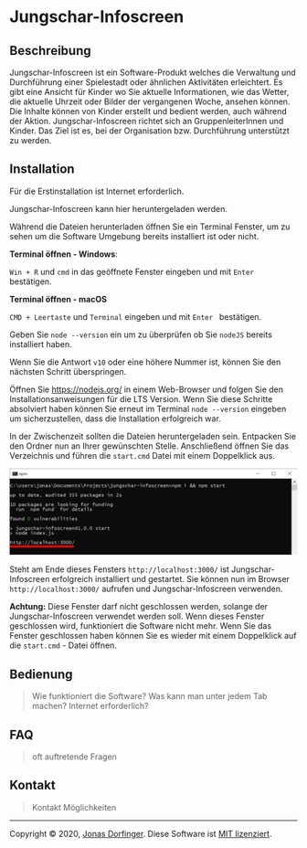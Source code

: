# Jungschar-Infoscreen

## Beschreibung

Jungschar-Infoscreen ist ein Software-Produkt welches die Verwaltung und Durchführung einer Spielestadt oder ähnlichen Aktivitäten erleichtert. Es gibt eine Ansicht für Kinder wo Sie aktuelle Informationen, wie das Wetter, die aktuelle Uhrzeit oder Bilder der vergangenen Woche, ansehen können. Die Inhalte können von Kinder erstellt und bedient werden, auch während der Aktion. Jungschar-Infoscreen richtet sich an GruppenleiterInnen und Kinder. Das Ziel ist es, bei der Organisation bzw. Durchführung unterstützt zu werden.

## Installation

Für die Erstinstallation ist Internet erforderlich. 

Jungschar-Infoscreen kann hier heruntergeladen werden.

Während die Dateien herunterladen öffnen Sie ein Terminal Fenster, um zu sehen um die Software Umgebung bereits installiert ist oder nicht.

**Terminal öffnen - Windows**:

``Win + R`` und ``cmd`` in das geöffnete Fenster eingeben und mit ``Enter`` bestätigen.

**Terminal öffnen - macOS**

``CMD + Leertaste`` und ``Terminal`` eingeben und mit ``Enter `` bestätigen.



Geben Sie ``node --version`` ein um zu überprüfen ob Sie ``nodeJS`` bereits installiert haben. 

Wenn Sie die Antwort ``v10`` oder eine höhere Nummer ist, können Sie den nächsten Schritt überspringen.

Öffnen Sie https://nodejs.org/ in einem Web-Browser und folgen Sie den Installationsanweisungen für die LTS Version. Wenn Sie diese Schritte absolviert haben können Sie erneut im Terminal ``node --version`` eingeben um sicherzustellen, dass die Installation erfolgreich war.

In der Zwischenzeit sollten die Dateien heruntergeladen sein. Entpacken Sie den Ordner nun an Ihrer gewünschten Stelle. Anschließend öffnen Sie das Verzeichnis und führen die ``start.cmd`` Datei mit einem Doppelklick aus. 

![start](./docs/start.png)

Steht am Ende dieses Fensters ``http://localhost:3000/`` ist Jungschar-Infoscreen erfolgreich installiert und gestartet. Sie können nun im Browser ``http://localhost:3000/`` aufrufen und Jungschar-Infoscreen verwenden.

**Achtung:** Diese Fenster darf nicht geschlossen werden, solange der Jungschar-Infoscreen verwendet werden soll. Wenn dieses Fenster geschlossen wird, funktioniert die Software nicht mehr. Wenn Sie das Fenster geschlossen haben können Sie es wieder mit einem Doppelklick auf die ``start.cmd`` - Datei öffnen.

## Bedienung

> Wie funktioniert die Software? Was kann man unter jedem Tab machen? Internet erforderlich?

## FAQ

> oft auftretende Fragen

## Kontakt

> Kontakt Möglichkeiten

<hr>

Copyright © 2020, [Jonas Dorfinger](https://dorfingerjonas.at/). Diese Software ist [MIT lizenziert](./LICENSE).

